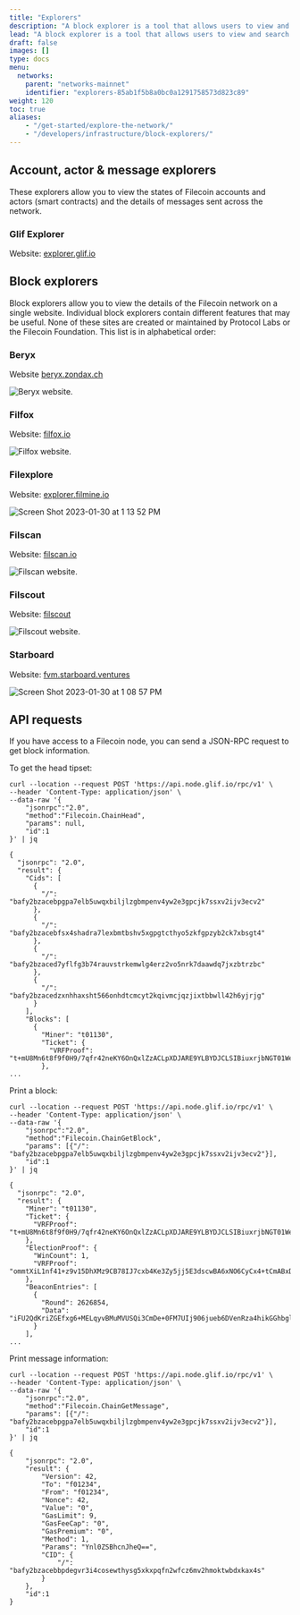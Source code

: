 ```yaml
---
title: "Explorers"
description: "A block explorer is a tool that allows users to view and search the contents of blocks on a blockchain. This typically includes information about transactions, addresses, and other data stored on the blockchain. Block explorers are commonly used to track transactions and verify the authenticity of transactions on a given blockchain."
lead: "A block explorer is a tool that allows users to view and search the contents of blocks on a blockchain. This typically includes information about transactions, addresses, and other data stored on the blockchain. Block explorers are commonly used to track transactions and verify the authenticity of transactions on a given blockchain."
draft: false
images: []
type: docs
menu:
  networks:
    parent: "networks-mainnet"
    identifier: "explorers-85ab1f5b8a0bc0a1291758573d823c89"
weight: 120
toc: true
aliases:
    - "/get-started/explore-the-network/"
    - "/developers/infrastructure/block-explorers/"
---
```


## Account, actor & message explorers

These explorers allow you to view the states of Filecoin accounts and actors (smart contracts) and the details of messages sent across the network.

### Glif Explorer

Website: [explorer.glif.io](https://explorer.glif.io)

## Block explorers

Block explorers allow you to view the details of the Filecoin network on a single website. Individual block explorers contain different features that may be useful. None of these sites are created or maintained by Protocol Labs or the Filecoin Foundation. This list is in alphabetical order:

### Beryx

Website [beryx.zondax.ch](https://beryx.zondax.ch/)

![Beryx website.](beryx.png)

### Filfox

Website: [filfox.io](https://filfox.io)

![Filfox website.](filfox.png)

### Filexplore

Website: [explorer.filmine.io](https://explorer.filmine.io/)

![Screen Shot 2023-01-30 at 1 13 52 PM](https://user-images.githubusercontent.com/113331491/215596443-0bf2ceb5-7793-49a1-829b-627df9dd1a19.png)

### Filscan

Website: [filscan.io](https://filscan.io)

![Filscan website.](filscan.png)

### Filscout

Website: [filscout](https://filscout.io)

![Filscout website.](filscout.png)

### Starboard

Website: [fvm.starboard.ventures](https://fvm.starboard.ventures/)

![Screen Shot 2023-01-30 at 1 08 57 PM](https://user-images.githubusercontent.com/113331491/215595597-629cccb0-aa0f-4a12-b12c-c46155b09ea8.png)

## API requests

If you have access to a Filecoin node, you can send a JSON-RPC request to get block information.

To get the head tipset:

```shell
curl --location --request POST 'https://api.node.glif.io/rpc/v1' \
--header 'Content-Type: application/json' \
--data-raw '{
    "jsonrpc":"2.0",
    "method":"Filecoin.ChainHead",
    "params": null,
    "id":1
}' | jq
```

```plaintext
{
  "jsonrpc": "2.0",
  "result": {
    "Cids": [
      {
        "/": "bafy2bzacebpgpa7elb5uwqxbiljlzgbmpenv4yw2e3gpcjk7ssxv2ijv3ecv2"
      },
      {
        "/": "bafy2bzacebfsx4shadra7lexbmtbshv5xgpgtcthyo5zkfgpzyb2ck7xbsgt4"
      },
      {
        "/": "bafy2bzaced7yflfg3b74rauvstrkemwlg4erz2vo5nrk7daawdq7jxzbtrzbc"
      },
      {
        "/": "bafy2bzacedzxnhhaxsht566onhdtcmcyt2kqivmcjqzjixtbbwll42h6yjrjg"
      }
    ],
    "Blocks": [
      {
        "Miner": "t01130",
        "Ticket": {
          "VRFProof": "t+mU8Mn6t8f9f0H9/7qfr42neKY6OnQxlZzACLpXDJARE9YLBYDJCLSIBiuxrjbNGT01WejDz1/UUJuXTr6xkORObvNmUOmNB7IBlUW9Arp9YYHEK/rhDQpiYky7bsoE"
        },
...
```

Print a block:

```shell
curl --location --request POST 'https://api.node.glif.io/rpc/v1' \
--header 'Content-Type: application/json' \
--data-raw '{
    "jsonrpc":"2.0",
    "method":"Filecoin.ChainGetBlock",
    "params": [{"/": "bafy2bzacebpgpa7elb5uwqxbiljlzgbmpenv4yw2e3gpcjk7ssxv2ijv3ecv2"}],
    "id":1
}' | jq
```

```plaintext
{
  "jsonrpc": "2.0",
  "result": {
    "Miner": "t01130",
    "Ticket": {
      "VRFProof": "t+mU8Mn6t8f9f0H9/7qfr42neKY6OnQxlZzACLpXDJARE9YLBYDJCLSIBiuxrjbNGT01WejDz1/UUJuXTr6xkORObvNmUOmNB7IBlUW9Arp9YYHEK/rhDQpiYky7bsoE"
    },
    "ElectionProof": {
      "WinCount": 1,
      "VRFProof": "ommtXiL1nf41+z9v15DhXMz9CB78IJ7cxb4Ke3Zy5jj5E3dscwBA6xNO6CyCx4+tCmABxDJxKKoFGvOTR1SEsY2lcJGR80eGiZwwDNNzQ+KG6CIZ+/5K1lvrHj+MDDZl"
    },
    "BeaconEntries": [
      {
        "Round": 2626854,
        "Data": "iFU2QdKriZGEfxg6+MELqyvBMuMVUSQi3CmDe+0FM7UIj906jueb6DVenRza4hikGGhbgliQ+Xa48cdqtx7J07liv9MFIGbNaUPpj0s1QWnr/hvESJtHyRcVb+Ct06q9"
      }
    ],
...
```

Print message information:

```shell
curl --location --request POST 'https://api.node.glif.io/rpc/v1' \
--header 'Content-Type: application/json' \
--data-raw '{
    "jsonrpc":"2.0",
    "method":"Filecoin.ChainGetMessage",
    "params": [{"/": "bafy2bzacebpgpa7elb5uwqxbiljlzgbmpenv4yw2e3gpcjk7ssxv2ijv3ecv2"}],
    "id":1
}' | jq
```

```plaintext
{
    "jsonrpc": "2.0",
    "result": {
        "Version": 42,
        "To": "f01234",
        "From": "f01234",
        "Nonce": 42,
        "Value": "0",
        "GasLimit": 9,
        "GasFeeCap": "0",
        "GasPremium": "0",
        "Method": 1,
        "Params": "Ynl0ZSBhcnJheQ==",
        "CID": {
            "/": "bafy2bzacebbpdegvr3i4cosewthysg5xkxpqfn2wfcz6mv2hmoktwbdxkax4s"
        }
    },
    "id":1
}
```
